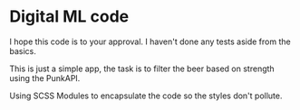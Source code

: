 # Digital ML code

I hope this code is to your approval. I haven't done any tests aside from the basics.

This is just a simple app, the task is to filter the beer based on strength using the PunkAPI.

Using SCSS Modules to encapsulate the code so the styles don't pollute.
